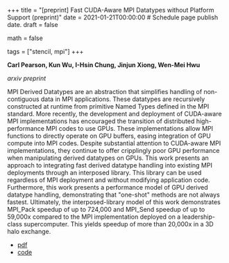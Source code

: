 +++
title = "[preprint] Fast CUDA-Aware MPI Datatypes without Platform Support (preprint)"
date = 2021-01-21T00:00:00  # Schedule page publish date.
draft = false

math = false

tags = ["stencil, mpi"]
+++

**Carl Pearson, Kun Wu, I-Hsin Chung, Jinjun Xiong, Wen-Mei Hwu**

*arxiv preprint*

MPI Derived Datatypes are an abstraction that simplifies handling of non-contiguous data in MPI applications. These datatypes are recursively constructed at runtime from primitive Named Types defined in the MPI standard. More recently, the development and deployment of CUDA-aware MPI implementations has encouraged the transition of distributed high-performance MPI codes to use GPUs. These implementations allow MPI functions to directly operate on GPU buffers, easing integration of GPU compute into MPI codes. Despite substantial attention to CUDA-aware MPI implementations, they continue to offer cripplingly poor GPU performance when manipulating derived datatypes on GPUs. This work presents an approach to integrating fast derived datatype handling into existing MPI deployments through an interposed library. This library can be used regardless of MPI deployment and without modifying application code. Furthermore, this work presents a performance model of GPU derived datatype handling, demonstrating that "one-shot" methods are not always fastest. Ultimately, the interposed-library model of this work demonstrates MPI_Pack speedup of up to 724,000 and MPI_Send speedup of up to 59,000x compared to the MPI implementation deployed on a leadership-class supercomputer. This yields speedup of more than 20,000x in a 3D halo exchange. 

* [pdf](/pdf/20210121_pearson_arxiv.pdf)
* [code](https://github.com/cwpearson/tempi)